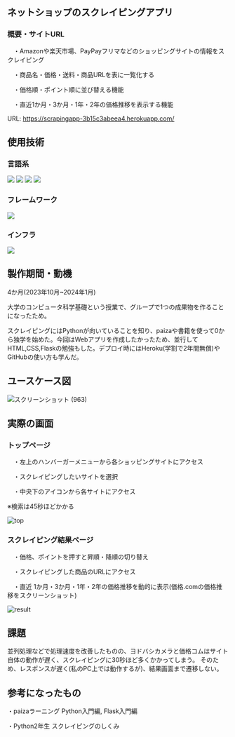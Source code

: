 ## ネットショップのスクレイピングアプリ
### 概要・サイトURL
 
　・Amazonや楽天市場、PayPayフリマなどのショッピングサイトの情報をスクレイピング

　・商品名・価格・送料・商品URLを表に一覧化する

　・価格順・ポイント順に並び替える機能

　・直近1か月・3か月・1年・2年の価格推移を表示する機能

URL: https://scrapingapp-3b15c3abeea4.herokuapp.com/



## 使用技術
### 言語系

<img src="https://img.shields.io/badge/-Python-F9DC3E.svg?logo=python&style=flat"> <img src="https://img.shields.io/badge/-HTML5-333.svg?logo=html5&style=flat"> <img src="https://img.shields.io/badge/-CSS3-1572B6.svg?logo=css3&style=flat"> <img src="https://img.shields.io/badge/Javascript-276DC3.svg?logo=javascript&style=flat">

### フレームワーク

<img src="https://img.shields.io/badge/-Flask-000000.svg?logo=flask&style=flat">

### インフラ

<img src="https://img.shields.io/badge/-Heroku-430098.svg?logo=heroku&style=plastic">



## 製作期間・動機
4か月(2023年10月~2024年1月)

大学のコンピュータ科学基礎という授業で、グループで1つの成果物を作ることになったため。

スクレイピングにはPythonが向いていることを知り、paizaや書籍を使って0から独学を始めた。今回はWebアプリを作成したかったため、並行してHTML,CSS,Flaskの勉強もした。デプロイ時にはHeroku(学割で2年間無償)やGitHubの使い方も学んだ。


## ユースケース図
![スクリーンショット (963)](https://github.com/Hiromu1612/scraping_test/assets/150511546/15d10351-da49-4e00-8eeb-7cdcf98dfde9)


## 実際の画面
### トップページ
　・左上のハンバーガーメニューから各ショッピングサイトにアクセス

　・スクレイピングしたいサイトを選択

　・中央下のアイコンから各サイトにアクセス

※検索は45秒ほどかかる

![top](https://github.com/Hiromu1612/scraping_test/assets/150511546/5dc85373-16e6-4b62-a359-247b0c153e4c)

### スクレイピング結果ページ
　・価格、ポイントを押すと昇順・降順の切り替え

　・スクレイピングした商品のURLにアクセス

　・直近 1か月・3か月・1年・2年の価格推移を動的に表示(価格.comの価格推移をスクリーンショット)

![result](https://github.com/Hiromu1612/scraping_test/assets/150511546/055720f2-4644-4578-ad84-766b0bfb07d6)


## 課題
並列処理などで処理速度を改善したものの、ヨドバシカメラと価格コムはサイト自体の動作が遅く、スクレイピングに30秒ほど多くかかってしまう。
そのため、レスポンスが遅く(私のPC上では動作するが)、結果画面まで遷移しない。


## 参考になったもの
 ・paizaラーニング Python入門編, Flask入門編
 
 ・Python2年生 スクレイピングのしくみ
 
